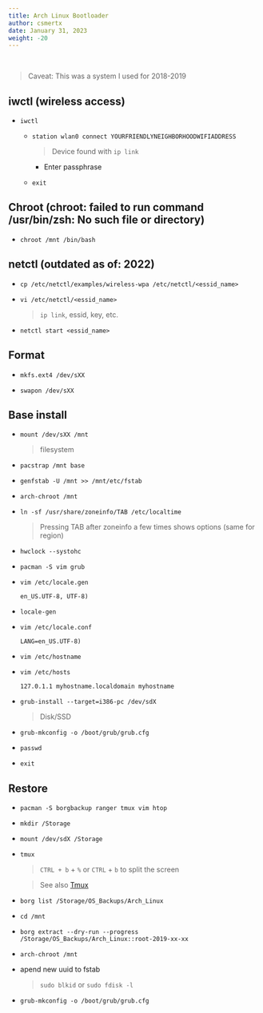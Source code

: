 ```yaml
---
title: Arch Linux Bootloader
author: csmertx
date: January 31, 2023
weight: -20
---
```


<br />

> Caveat: This was a system I used for 2018-2019

## iwctl (wireless access)

- ```iwctl```

  - ```station wlan0 connect YOURFRIENDLYNEIGHBORHOODWIFIADDRESS```

    > Device found with ```ip link```

    - Enter passphrase

  - ```exit```

## Chroot (chroot: failed to run command /usr/bin/zsh: No such file or directory)

- ```chroot /mnt /bin/bash```

## netctl (outdated as of: 2022)

- ```cp /etc/netctl/examples/wireless-wpa /etc/netctl/<essid_name>```

- ```vi /etc/netctl/<essid_name>```
  
  > ```ip link```, essid, key, etc.

- ```netctl start <essid_name>```

## Format

- ```mkfs.ext4 /dev/sXX```

- ```swapon /dev/sXX```

## Base install

- ```mount /dev/sXX /mnt```

  > filesystem

- ```pacstrap /mnt base```

- ```genfstab -U /mnt >> /mnt/etc/fstab```

- ```arch-chroot /mnt```

- ```ln -sf /usr/share/zoneinfo/TAB /etc/localtime```

  > Pressing TAB after zoneinfo a few times shows options (same for region)

- ```hwclock --systohc```

- ```pacman -S vim grub```

- ```vim /etc/locale.gen```
  
    ```
    en_US.UTF-8, UTF-8)
    ```

- ```locale-gen```

- ```vim /etc/locale.conf```
  
    ```
    LANG=en_US.UTF-8)
    ```

- ```vim /etc/hostname```

- ```vim /etc/hosts```

    ```
    127.0.1.1 myhostname.localdomain myhostname
    ```

- ```grub-install --target=i386-pc /dev/sdX```

  > Disk/SSD

- ```grub-mkconfig -o /boot/grub/grub.cfg```

- ```passwd```

- ```exit```

## Restore

- ```pacman -S borgbackup ranger tmux vim htop```

- ```mkdir /Storage```

- ```mount /dev/sdX /Storage```

- ```tmux```
  
  > ```CTRL + b``` + ```%``` or ```CTRL``` + ```b``` to split the screen

  > See also [Tmux](/Linux/Software/tmux)

- ```borg list /Storage/OS_Backups/Arch_Linux```

- ```cd /mnt```

- ```borg extract --dry-run --progress /Storage/OS_Backups/Arch_Linux::root-2019-xx-xx```

- ```arch-chroot /mnt```

- apend new uuid to fstab
  
  > ```sudo blkid``` or ```sudo fdisk -l```

- ```grub-mkconfig -o /boot/grub/grub.cfg```